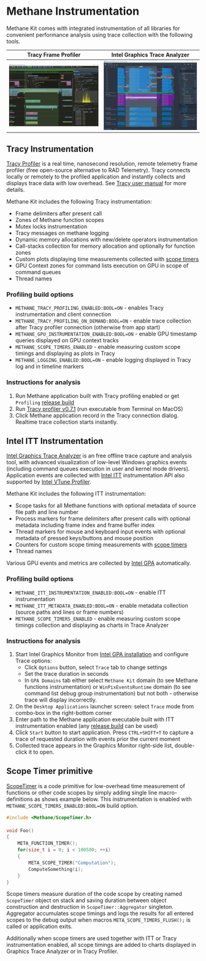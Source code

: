 # Methane Instrumentation

Methane Kit comes with integrated instrumentation of all libraries for convenient performance analysis using trace collection with the following tools.

| Tracy Frame Profiler | Intel Graphics Trace Analyzer |
| -------------------- | ----------------------------- |
| ![Asteroids Trace in Tracy](../../../Apps/Samples/Asteroids/Screenshots/AsteroidsWinTracyProfiling.jpg) | ![Asteroids Trace in GPA Trace Analyzer](../../../Apps/Samples/Asteroids/Screenshots/AsteroidsWinGPATraceAnalyzer.jpg) |

## Tracy Instrumentation

[Tracy Profiler](https://github.com/wolfpld/tracy) is a real time, nanosecond resolution, remote telemetry frame profiler
(free open-source alternative to RAD Telemetry). Tracy connects locally or remotely to the profiled application and 
instantly collects and displays trace data with low overhead.
See [Tracy user manual](https://github.com/wolfpld/tracy/releases/download/v0.7.1/tracy.pdf) for more details.

Methane Kit includes the following Tracy instrumentation:
- Frame delimiters after present call
- Zones of Methane function scopes
- Mutex locks instrumentation
- Tracy messages on methane logging
- Dynamic memory allocations with new/delete operators instrumentation
- Call-stacks collection for memory allocation and optionally for function zones
- Custom plots displaying time measurements collected with [scope timers](#scope-timer-primitive)
- GPU Context zones for command lists execution on GPU in scope of command queues
- Thread names

### Profiling build options
- `METHANE_TRACY_PROFILING_ENABLED:BOOL=ON` - enables Tracy instrumentation and client connection
- `METHANE_TRACY_PROFILING_ON_DEMAND:BOOL=ON` - enable trace collection after Tracy profiler connection (otherwise from app start)
- `METHANE_GPU_INSTRUMENTATION_ENABLED:BOOL=ON` - enable GPU timestamp queries displayed on GPU context tracks
- `METHANE_SCOPE_TIMERS_ENABLED` - enable measuring custom scope timings and displaying as plots in Tracy
- `METHANE_LOGGING_ENABLED:BOOL=ON` - enable logging displayed in Tracy log and in timeline markers

### Instructions for analysis
1. Run Methane application built with Tracy profiling enabled or get `Profiling` [release build](https://github.com/egorodet/MethaneKit/releases)
2. Run [Tracy profiler v0.7.1](https://github.com/egorodet/Tracy/releases/tag/v0.7.1) (run executable from Terminal on MacOS)
3. Click Methane application record in the Tracy connection dialog. Realtime trace collection starts instantly.
  
## Intel ITT Instrumentation

[Intel Graphics Trace Analyzer](https://software.intel.com/en-us/gpa/graphics-trace-analyzer) is an free offline trace capture and analysis tool,
with advanced visualization of low-level Windows graphics events (including command queues execution in user and kernel mode drivers).
Application events are collected with [Intel ITT](https://software.intel.com/content/www/us/en/develop/articles/intel-itt-api-open-source.html) instrumentation API 
also supported by [Intel VTune Profiler](https://software.intel.com/content/www/us/en/develop/tools/vtune-profiler.html).

Methane Kit includes the following ITT instrumentation:
- Scope tasks for all Methane functions with optional metadata of source file path and line number
- Process markers for frame delimiters after present calls with optional metadata including frame index and frame buffer index
- Thread markers for mouse and keyboard input events with optional metadata of pressed keys/buttons and mouse position 
- Counters for custom scope timing measurements with [scope timers](#scope-timer-primitive)
- Thread names

Various GPU events and metrics are collected by [Intel GPA](https://software.intel.com/content/www/us/en/develop/tools/graphics-performance-analyzers.html) automatically.

### Profiling build options
- `METHANE_ITT_INSTRUMENTATION_ENABLED:BOOL=ON` - enable ITT instrumentation
- `METHANE_ITT_METADATA_ENABLED:BOOL=ON` - enable metadata collection (source paths and lines or frame numbers)
- `METHANE_SCOPE_TIMERS_ENABLED` - enable measuring custom scope timings collection and displaying as charts in Trace Analyzer

### Instructions for analysis
1. Start Intel Graphics Monitor from [Intel GPA installation](https://software.intel.com/content/www/us/en/develop/tools/graphics-performance-analyzers.html) and configure Trace options:
    - Click `Options` button, select `Trace` tab to change settings
    - Set the trace duration in seconds
    - In `GPA Domains` tab either select `Methane Kit` domain (to see Methane functions instrumentation) or `WinPixEventsRuntime` domain (to see command list debug group instrumentation) but not both - otherwise trace will display incorrectly.
2. On the `Desktop Applications` launcher screen: select `Trace` mode from combo-box in the right-bottom corner
3. Enter path to the Methane application executable built with ITT instrumentation enabled (any [release build](https://github.com/egorodet/MethaneKit/releases) can be used)
4. Click `Start` button to start application. Press `CTRL+SHIFT+T` to capture a trace of requested duration with events prior the current moment
5. Collected trace appears in the Graphics Monitor right-side list, double-click it to open.

## Scope Timer primitive

[ScopeTimer](ScopeTimer.h) is a code primitive for low-overhead time measurement of functions or other code scopes
by simply adding single line macro-definitions as shows example below. This instrumentation is enabled with
`METHANE_SCOPE_TIMERS_ENABLED:BOOL=ON` build option.

```cpp
#include <Methane/ScopeTimer.h>

void Foo()
{
    META_FUNCTION_TIMER();
    for(size_t i = 0; i < 100500; ++i)
    {
        META_SCOPE_TIMER("Computation");
        ComputeSomething(i);
    }
}
```

Scope timers measure duration of the code scope by creating named `ScopeTimer` object on stack and saving 
duration between object construction and destruction in `ScopeTimer::Aggregator` singleton.
Aggregator accumulates scope timings and logs the results for all entered scopes to the debug output 
when macros `META_SCOPE_TIMERS_FLUSH();` is called or application exits.

Additionally when scope timers are used together with ITT or Tracy instrumentation enabled, all scope timings are
added to charts displayed in Graphics Trace Analyzer or in Tracy Profiler.
